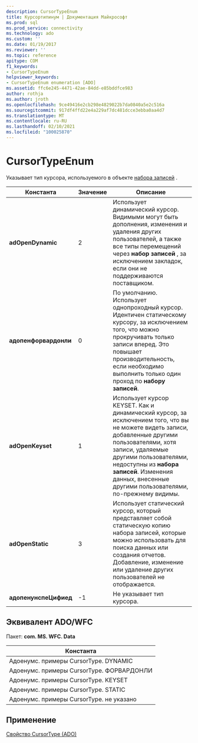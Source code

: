 ```yaml
---
description: CursorTypeEnum
title: Курсортипинум | Документация Майкрософт
ms.prod: sql
ms.prod_service: connectivity
ms.technology: ado
ms.custom: ''
ms.date: 01/19/2017
ms.reviewer: ''
ms.topic: reference
apitype: COM
f1_keywords:
- CursorTypeEnum
helpviewer_keywords:
- CursorTypeEnum enumeration [ADO]
ms.assetid: ffc6e245-4471-42ae-84dd-e85bddfce983
author: rothja
ms.author: jroth
ms.openlocfilehash: 9ce49416e2cb298e4829022b7da0840a5e2c516a
ms.sourcegitcommit: 917df4ffd22e4a229af7dc481dcce3ebba0aa4d7
ms.translationtype: MT
ms.contentlocale: ru-RU
ms.lasthandoff: 02/10/2021
ms.locfileid: "100025870"
---
```

# <a name="cursortypeenum"></a>CursorTypeEnum
Указывает тип курсора, используемого в объекте [набора записей](./recordset-object-ado.md) .  
  
|Константа|Значение|Описание|  
|--------------|-----------|-----------------|  
|**adOpenDynamic**|2|Использует динамический курсор. Видимыми могут быть дополнения, изменения и удаления других пользователей, а также все типы перемещений через **набор записей** , за исключением закладок, если они не поддерживаются поставщиком.|  
|**адопенфорвардонли**|0|По умолчанию. Использует однопроходный курсор. Идентичен статическому курсору, за исключением того, что можно прокручивать только записи вперед. Это повышает производительность, если необходимо выполнить только один проход по **набору записей**.|  
|**adOpenKeyset**|1|Использует курсор KEYSET. Как и динамический курсор, за исключением того, что вы не можете видеть записи, добавленные другими пользователями, хотя записи, удаляемые другими пользователями, недоступны из **набора записей**. Изменения данных, внесенные другими пользователями, по-прежнему видимы.|  
|**adOpenStatic**|3|Использует статический курсор, который представляет собой статическую копию набора записей, которые можно использовать для поиска данных или создания отчетов. Добавление, изменение или удаление других пользователей не отображается.|  
|**адопенунспеЦифиед**|-1|Не указывает тип курсора.|  
  
## <a name="adowfc-equivalent"></a>Эквивалент ADO/WFC  
 Пакет: **com. MS. WFC. Data**  
  
|Константа|  
|--------------|  
|Адоенумс. примеры CursorType. DYNAMIC|  
|Адоенумс. примеры CursorType. ФОРВАРДОНЛИ|  
|Адоенумс. примеры CursorType. KEYSET|  
|Адоенумс. примеры CursorType. STATIC|  
|Адоенумс. примеры CursorType. не указано|  
  
## <a name="applies-to"></a>Применение  
 [Свойство CursorType (ADO)](./cursortype-property-ado.md)